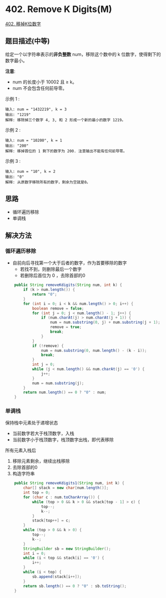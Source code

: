 
# 402. Remove K Digits(M)

[402. 移掉K位数字](https://leetcode-cn.com/problems/remove-k-digits/)

## 题目描述(中等)

给定一个以字符串表示的**非负整数** num，移除这个数中的 k 位数字，使得剩下的数字最小。

**注意**:
- num 的长度小于 10002 且 ≥ k。
- num 不会包含任何前导零。

示例 1 :
```
输入: num = "1432219", k = 3
输出: "1219"
解释: 移除掉三个数字 4, 3, 和 2 形成一个新的最小的数字 1219。
```
示例 2 :
```
输入: num = "10200", k = 1
输出: "200"
解释: 移掉首位的 1 剩下的数字为 200. 注意输出不能有任何前导零。
```
示例 3 :
```
输入: num = "10", k = 2
输出: "0"
解释: 从原数字移除所有的数字，剩余为空就是0。
```

## 思路

- 循环遍历移除
- 单调栈

## 解决方法

### 循环遍历移除

- 自前向后寻找第一个大于后者的数字，作为首要移除的数字
  - 若找不到，则删除最后一个数字
  - 若删除后首位为 0 ，去除首部的0


```java
    public String removeKdigits(String num, int k) {
        if (k > num.length()) {
            return "0";
        }
        for (int i = 0; i < k && num.length() > 0; i++) {
            boolean remove = false;
            for (int j = 0; j < num.length() - 1; j++) {
                if (num.charAt(j) > num.charAt(j + 1)) {
                    num = num.substring(0, j) + num.substring(j + 1);
                    remove = true;
                    break;
                }
            }
            if (!remove) {
                num = num.substring(0, num.length() - (k - i));
                break;
            }
            int j = 0;
            while (j < num.length() && num.charAt(j) == '0') {
                j++;
            }
            num = num.substring(j);
        }
        return num.length() == 0 ? "0" : num;
    }
```

### 单调栈

保持栈中元素处于递增状态
- 当前数字若大于栈顶数字，入栈
- 当前数字小于栈顶数字，栈顶数字出栈，即代表移除

所有元素入栈后
1. 移除元素剩余，继续出栈移除
2. 去除首部的0
3. 构造字符串

```java
    public String removeKdigits1(String num, int k) {
        char[] stack = new char[num.length()];
        int top = 0;
        for (char c : num.toCharArray()) {
            while (top > 0 && k > 0 && stack[top - 1] > c) {
                top--;
                k--;
            }
            stack[top++] = c;
        }
        while (top > 0 && k > 0) {
            top--;
            k--;
        }
        StringBuilder sb = new StringBuilder();
        int i = 0;
        while (i < top && stack[i] == '0') {
            i++;
        }
        while (i < top) {
            sb.append(stack[i++]);
        }
        return sb.length() == 0 ? "0" : sb.toString();
    }

```